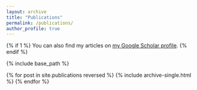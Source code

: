 ```yaml
---
layout: archive
title: "Publications"
permalink: /publications/
author_profile: true
---
```


{% if 1 %}
  You can also find my articles on <a href="https://scholar.google.com.hk/citations?user=NkjED_wAAAAJ&hl=en">my Google Scholar profile</a>.
{% endif %}

{% include base_path %}

{% for post in site.publications reversed %}
  {% include archive-single.html %}
{% endfor %}
